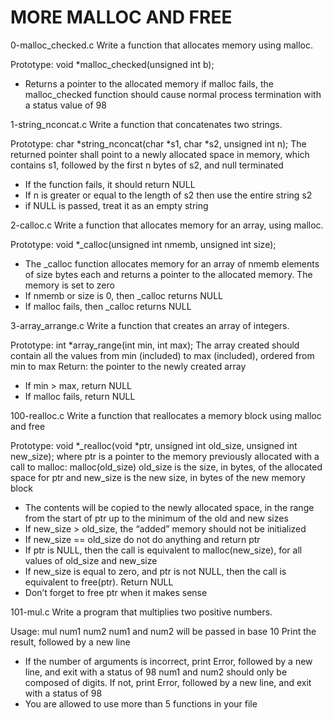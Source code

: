 # MORE MALLOC AND FREE

0-malloc_checked.c
Write a function that allocates memory using malloc.

Prototype: void *malloc_checked(unsigned int b);
* Returns a pointer to the allocated memory
if malloc fails, the malloc_checked function should cause normal process termination with a status value of 98

1-string_nconcat.c
Write a function that concatenates two strings.

Prototype: char *string_nconcat(char *s1, char *s2, unsigned int n);
The returned pointer shall point to a newly allocated space in memory, which contains s1, followed by the first n bytes of s2, and null terminated
* If the function fails, it should return NULL
* If n is greater or equal to the length of s2 then use the entire string s2
* if NULL is passed, treat it as an empty string

2-calloc.c
Write a function that allocates memory for an array, using malloc.

Prototype: void *_calloc(unsigned int nmemb, unsigned int size);
* The _calloc function allocates memory for an array of nmemb elements of size bytes each and returns a pointer to the allocated memory.
The memory is set to zero
* If nmemb or size is 0, then _calloc returns NULL
* If malloc fails, then _calloc returns NULL

3-array_arrange.c
Write a function that creates an array of integers.

Prototype: int *array_range(int min, int max);
The array created should contain all the values from min (included) to max (included), ordered from min to max
Return: the pointer to the newly created array
* If min > max, return NULL
* If malloc fails, return NULL

100-realloc.c
Write a function that reallocates a memory block using malloc and free

Prototype: void *_realloc(void *ptr, unsigned int old_size, unsigned int new_size);
where ptr is a pointer to the memory previously allocated with a call to malloc: malloc(old_size)
old_size is the size, in bytes, of the allocated space for ptr
and new_size is the new size, in bytes of the new memory block
* The contents will be copied to the newly allocated space, in the range from the start of ptr up to the minimum of the old and new sizes
* If new_size > old_size, the “added” memory should not be initialized
* If new_size == old_size do not do anything and return ptr
* If ptr is NULL, then the call is equivalent to malloc(new_size), for all values of old_size and new_size
* If new_size is equal to zero, and ptr is not NULL, then the call is equivalent to free(ptr). Return NULL
* Don’t forget to free ptr when it makes sense

101-mul.c
Write a program that multiplies two positive numbers.

Usage: mul num1 num2
num1 and num2 will be passed in base 10
Print the result, followed by a new line
* If the number of arguments is incorrect, print Error, followed by a new line, and exit with a status of 98
num1 and num2 should only be composed of digits. If not, print Error, followed by a new line, and exit with a status of 98
* You are allowed to use more than 5 functions in your file
